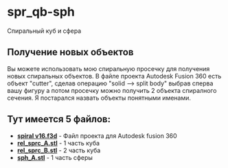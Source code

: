 # spr_qb-sph
Спиральный куб и сфера

## Получение новых объектов
Вы можете использовать мою спиральную просечку для получения новых спиральных объектов.
В файле проекта Autodesk Fusion 360 есть объект "cutter", сделав операцию "solid --> split body" выбрав сперва вашу фигуру а потом просечку можно получить 2 объекта спиралного сечения. Я постарался назвать объекты понятными именами.

## Тут имеется 5 файлов:
- [**spiral v16.f3d**](https://github.com/MitrichevGeorge/spr_qb-sph/blob/main/spiral%20v16.f3d) - Файл проекта для Autodesk fusion 360
- [**rel_sprc_A.stl**](https://github.com/MitrichevGeorge/spr_qb-sph/blob/main/rel_sprc_A.stl) - 1 часть куба
- [**rel_sprc_B.stl**](https://github.com/MitrichevGeorge/spr_qb-sph/blob/main/rel_sprc_B.stl) - 2 часть куба
- [**sph_A.stl**](https://github.com/MitrichevGeorge/spr_qb-sph/blob/main/sph_A.stl) - 1 часть сферы
